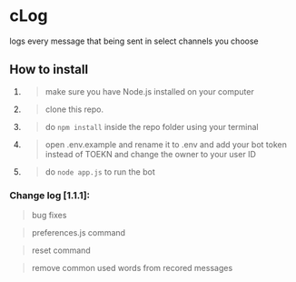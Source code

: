 # cLog

logs every message that being sent in select channels you choose

## How to install

1. > make sure you have Node.js installed on your computer


2. > clone this repo.

3. > do `npm install` inside the repo folder using your terminal

4. > open .env.example and rename it to .env and add your bot token instead of TOEKN and change the owner to your user ID

5. > do `node app.js` to run the bot


### Change log [1.1.1]:

> bug fixes

> preferences.js command

> reset command


> remove common used words from recored messages





 

